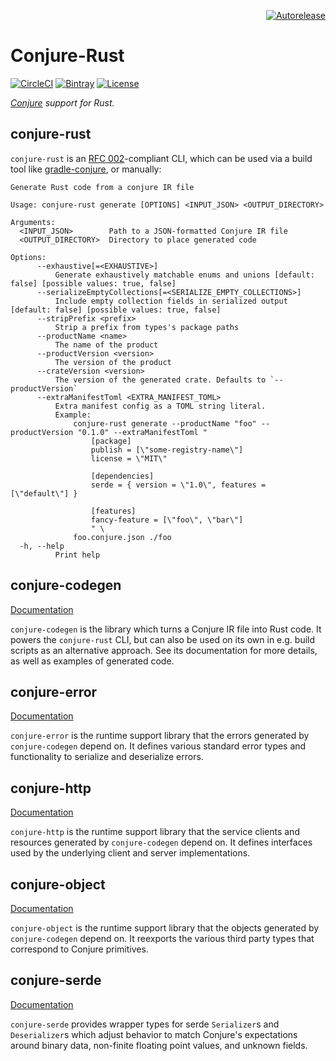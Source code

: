 <p align="right">
<a href="https://autorelease.general.dmz.palantir.tech/palantir/conjure-rust"><img src="https://img.shields.io/badge/Perform%20an-Autorelease-success.svg" alt="Autorelease"></a>
</p>

# Conjure-Rust

[![CircleCI](https://circleci.com/gh/palantir/conjure-rust.svg?style=shield)](https://circleci.com/gh/palantir/conjure-rust) [![Bintray](https://img.shields.io/bintray/v/palantir/releases/conjure-rust.svg)](https://bintray.com/palantir/releases/conjure-rust/_latestVersion) [![License](https://img.shields.io/badge/License-Apache%202.0-lightgrey.svg)](https://opensource.org/licenses/Apache-2.0)

_[Conjure](https://github.com/palantir/conjure) support for Rust._

## conjure-rust

`conjure-rust` is an [RFC 002](
https://github.com/palantir/conjure/blob/master/docs/rfc/002-contract-for-conjure-generators.md)-compliant CLI, which can
be used via a build tool like [gradle-conjure](https://github.com/palantir/gradle-conjure), or manually:

```
Generate Rust code from a conjure IR file

Usage: conjure-rust generate [OPTIONS] <INPUT_JSON> <OUTPUT_DIRECTORY>

Arguments:
  <INPUT_JSON>        Path to a JSON-formatted Conjure IR file
  <OUTPUT_DIRECTORY>  Directory to place generated code

Options:
      --exhaustive[=<EXHAUSTIVE>]
          Generate exhaustively matchable enums and unions [default: false] [possible values: true, false]
      --serializeEmptyCollections[=<SERIALIZE_EMPTY_COLLECTIONS>]
          Include empty collection fields in serialized output [default: false] [possible values: true, false]
      --stripPrefix <prefix>
          Strip a prefix from types's package paths
      --productName <name>
          The name of the product
      --productVersion <version>
          The version of the product
      --crateVersion <version>
          The version of the generated crate. Defaults to `--productVersion`
      --extraManifestToml <EXTRA_MANIFEST_TOML>
          Extra manifest config as a TOML string literal.
          Example:
              conjure-rust generate --productName "foo" --productVersion "0.1.0" --extraManifestToml "
                  [package]
                  publish = [\"some-registry-name\"]
                  license = \"MIT\"
          
                  [dependencies]
                  serde = { version = \"1.0\", features = [\"default\"] }
          
                  [features]
                  fancy-feature = [\"foo\", \"bar\"]
                  " \
              foo.conjure.json ./foo
  -h, --help
          Print help
```

## conjure-codegen

[Documentation](https://docs.rs/conjure-codegen)

`conjure-codegen` is the library which turns a Conjure IR file into Rust code. It powers the `conjure-rust` CLI, but
can also be used on its own in e.g. build scripts as an alternative approach. See its documentation for more details, as
well as examples of generated code.

## conjure-error

[Documentation](https://docs.rs/conjure-error)

`conjure-error` is the runtime support library that the errors generated by `conjure-codegen` depend on. It defines
various standard error types and functionality to serialize and deserialize errors.

## conjure-http

[Documentation](https://docs.rs/conjure-http)

`conjure-http` is the runtime support library that the service clients and resources generated by `conjure-codegen`
depend on. It defines interfaces used by the underlying client and server implementations.

## conjure-object

[Documentation](https://docs.rs/conjure-object)

`conjure-object` is the runtime support library that the objects generated by `conjure-codegen` depend on. It reexports
the various third party types that correspond to Conjure primitives.

## conjure-serde

[Documentation](https://docs.rs/conjure-serde)

`conjure-serde` provides wrapper types for serde `Serializer`s and `Deserializer`s which adjust behavior to match
Conjure's expectations around binary data, non-finite floating point values, and unknown fields.
